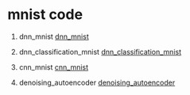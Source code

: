 <h1 >mnist code </h1>

1. dnn_mnist
[dnn_mnist](https://colab.research.google.com/drive/1KKLKo_oRG290vvB0jYUBhIEptmlDUx7x?usp=sharing)

2. dnn_classification_mnist 
[dnn_classification_mnist](https://colab.research.google.com/drive/1506IN-PNd5rfhtrk6FXtn8H-ecmEdqhr?usp=sharing)

3. cnn_mnist
[cnn_mnist](https://colab.research.google.com/github/dhrim/opensw_camp_2020/blob/master/material/deep_learning/cnn_mnist.ipynb#scrollTo=ky74zSK9D71P)

4. denoising_autoencoder
[denoising_autoencoder](https://colab.research.google.com/drive/1F7rIaSb0O8cuJhaAgHpG6BNRg6puaJes)


